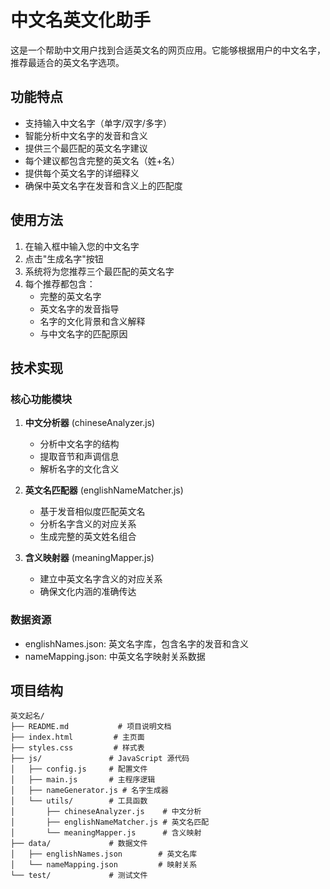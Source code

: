 # 中文名英文化助手

这是一个帮助中文用户找到合适英文名的网页应用。它能够根据用户的中文名字，推荐最适合的英文名字选项。

## 功能特点

- 支持输入中文名字（单字/双字/多字）
- 智能分析中文名字的发音和含义
- 提供三个最匹配的英文名字建议
- 每个建议都包含完整的英文名（姓+名）
- 提供每个英文名字的详细释义
- 确保中英文名字在发音和含义上的匹配度

## 使用方法

1. 在输入框中输入您的中文名字
2. 点击"生成名字"按钮
3. 系统将为您推荐三个最匹配的英文名字
4. 每个推荐都包含：
   - 完整的英文名字
   - 英文名字的发音指导
   - 名字的文化背景和含义解释
   - 与中文名字的匹配原因

## 技术实现

### 核心功能模块

1. **中文分析器** (chineseAnalyzer.js)
   - 分析中文名字的结构
   - 提取音节和声调信息
   - 解析名字的文化含义

2. **英文名匹配器** (englishNameMatcher.js)
   - 基于发音相似度匹配英文名
   - 分析名字含义的对应关系
   - 生成完整的英文姓名组合

3. **含义映射器** (meaningMapper.js)
   - 建立中英文名字含义的对应关系
   - 确保文化内涵的准确传达

### 数据资源

- englishNames.json: 英文名字库，包含名字的发音和含义
- nameMapping.json: 中英文名字映射关系数据

## 项目结构

```
英文起名/
├── README.md           # 项目说明文档
├── index.html         # 主页面
├── styles.css         # 样式表
├── js/               # JavaScript 源代码
│   ├── config.js     # 配置文件
│   ├── main.js       # 主程序逻辑
│   ├── nameGenerator.js # 名字生成器
│   └── utils/        # 工具函数
│       ├── chineseAnalyzer.js    # 中文分析
│       ├── englishNameMatcher.js # 英文名匹配
│       └── meaningMapper.js      # 含义映射
├── data/             # 数据文件
│   ├── englishNames.json        # 英文名库
│   └── nameMapping.json         # 映射关系
└── test/             # 测试文件

